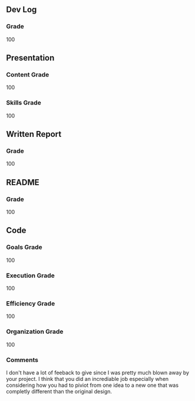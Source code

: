 ## **Dev Log**
### Grade 
100

## **Presentation** 
### Content Grade
100
### Skills Grade
100

## **Written Report**
### Grade
100

## **README** 
### Grade
100

## **Code** 
### Goals Grade
100

### Execution Grade
100

### Efficiency Grade
100

### Organization Grade
100

### Comments

I don't have a lot of feeback to give since I was pretty much blown away by your project. I think that you did an incrediable job especially when considering how you had to piviot from one idea to a new one that was completly different than the original design.